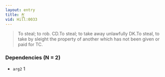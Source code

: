 ```yaml
---
layout: entry
title: རྐུ་
vid: Hill:0033
---
```

> To steal; to rob\. CD\.To steal; to take away unlawfully DK\.To steal, to take by sleight the property of another which has not been given or paid for TC\.


### Dependencies (N = 2)
* `arg2` 1
